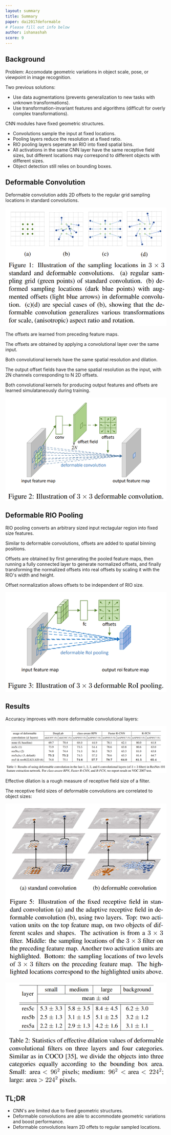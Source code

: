 ```yaml
---
layout: summary
title: Summary
paper: dai2017deformable
# Please fill out info below
author: ishanashah
score: 9
---
```


## Background

Problem: Accomodate geometric variations in object scale, pose, or viewpoint in image recognition.

Two previous solutions:
* Use data augmentations (prevents generalization to new tasks with unknown transformations).
* Use transformation-invariant features and algorithms (difficult for overly complex transformations).

CNN modules have fixed geometric structures.
* Convolutions sample the input at fixed locations.
* Pooling layers reduce the resolution at a fixed ratio.
* RIO pooling layers seperate an RIO into fixed spatial bins.
* All activations in the same CNN layer have the same receptive field sizes, but different locations may correspond to different objects with different sizes.
* Object detection still relies on bounding boxes.

## Deformable Convolution

Deformable convolution adds 2D offsets to the regular grid sampling locations in standard convolutions.

![MNIST](dai2017deformable_1a.PNG)

The offsets are learned from preceding feature maps.

The offsets are obtained by applying a convolutional layer over the same input.

Both convolutional kernels have the same spatial resolution and dilation.

The output offset fields have the same spatial resolution as the input, with 2N channels corresponding to N 2D offsets.

Both convolutional kernels for producing output features and offsets are learned simulataneously during training.

![MNIST](dai2017deformable_1b.PNG)

## Deformable RIO Pooling

RIO pooling converts an arbitrary sized input rectagular region into fixed size features.

Similar to deformable convolutions, offsets are added to spatial binning positions.

Offsets are obtained by first generating the pooled feature maps, then running a fully connected layer to generate normalized offsets, and finally transforming the normalized offsets into real offsets by scaling it with the RIO's width and height.

Offset normalization allows offsets to be independent of RIO size.

![MNIST](dai2017deformable_1c.PNG)


## Results

Accuracy improves with more deformable convolutional layers:

![MNIST](dai2017deformable_1e.PNG)


Effective dilation is a rough measure of receptive field size of a filter.

The receptive field sizes of deformable convolutions are correlated to object sizes:

![MNIST](dai2017deformable_1d.PNG)

![MNIST](dai2017deformable_1f.PNG)


## TL;DR
* CNN's are limited due to fixed geometric structures.
* Deformable convolutions are able to accommodate geometric variations and boost performance.
* Deformable convolutions learn 2D offets to regular sampled locations.
